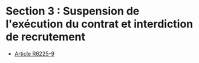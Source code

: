 # Section 3 : Suspension de l'exécution du contrat et interdiction de recrutement

* [Article R6225-9](./LEGIARTI000022357313.md)
